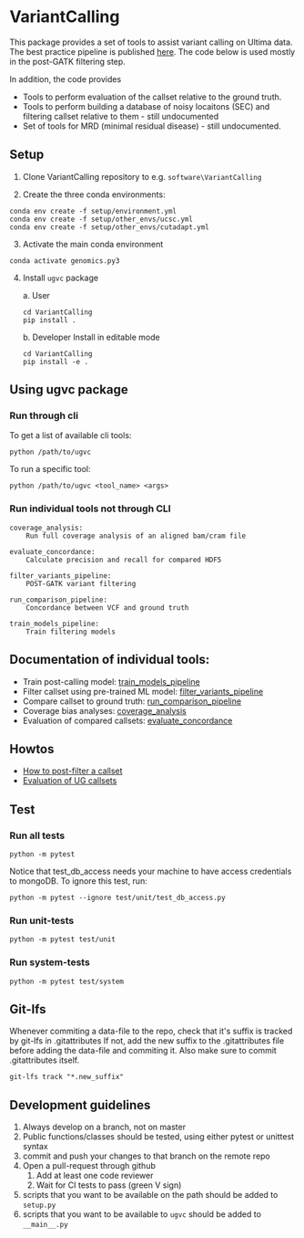 # VariantCalling
This package provides a set of tools to assist variant calling on Ultima data. 
The best practice pipeline is published [here](broad.io/ugworkspace). The code
below is used mostly in the post-GATK filtering step. 

In addition, the code provides 

* Tools to perform evaluation of the callset relative to the ground truth.
* Tools to perform building a database of noisy locaitons (SEC) and filtering callset relative to them - still undocumented
* Set of tools for MRD (minimal residual disease) - still undocumented.

## Setup

1. Clone VariantCalling repository to e.g. `software\VariantCalling`

2. Create the three conda environments:
  ```
  conda env create -f setup/environment.yml
  conda env create -f setup/other_envs/ucsc.yml
  conda env create -f setup/other_envs/cutadapt.yml
  ```
3. Activate the main conda environment

  ```
  conda activate genomics.py3
  ```

4. Install `ugvc` package

   a. User

      ```
      cd VariantCalling
      pip install .
      ```

   b. Developer
      Install in editable mode
      ```
      cd VariantCalling
      pip install -e .
      ```

## Using ugvc package

### Run through cli

To get a list of available cli tools:
```
python /path/to/ugvc
```

To run a specific tool:

```
python /path/to/ugvc <tool_name> <args>
```

### Run individual tools not through CLI

	coverage_analysis:
		Run full coverage analysis of an aligned bam/cram file

	evaluate_concordance:
		Calculate precision and recall for compared HDF5

	filter_variants_pipeline:
		POST-GATK variant filtering

	run_comparison_pipeline:
		Concordance between VCF and ground truth

	train_models_pipeline:
		Train filtering models


## Documentation of individual tools: 

* Train post-calling model: [train_models_pipeline](docs/train_models_pipeline.md)
* Filter callset using pre-trained ML model: [filter_variants_pipeline](docs/filter_variants_pipeline.md)
* Compare callset to ground truth: [run_comparison_pipeline](docs/run_comparison_pipeline.md)
* Coverage bias analyses: [coverage_analysis](docs/coverage_analysis.md)
* Evaluation of compared callsets: [evaluate_concordance](docs/evaluate_concordance.md)

## Howtos

* [How to post-filter a callset](docs/howto-callset-filter.md)
* [Evaluation of UG callsets](docs/howto-evaluate-ug-callset.md)

## Test
### Run all tests
```
python -m pytest
```
Notice that test_db_access needs your machine to have access credentials to mongoDB.
To ignore this test, run:
```
python -m pytest --ignore test/unit/test_db_access.py
```

### Run unit-tests
```
python -m pytest test/unit
```

### Run system-tests
```
python -m pytest test/system
```

## Git-lfs
Whenever commiting a data-file to the repo, check that it's suffix is tracked by git-lfs in .gitattributes
If not, add the new suffix to the .gitattributes file before adding the data-file and commiting it.
Also make sure to commit .gitattributes itself.
```
git-lfs track "*.new_suffix"
```

## Development guidelines
1. Always develop on a branch, not on master
2. Public functions/classes should be tested, using either pytest or unittest syntax
3. commit and push your changes to that branch on the remote repo
4. Open a pull-request through github
   1. Add at least one code reviewer
   2. Wait for CI tests to pass (green V sign)
5. scripts that you want to be available on the path should be added to `setup.py`
6. scripts that you want to be available to `ugvc` should be added to `__main__.py`
